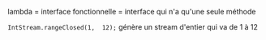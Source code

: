 lambda = interface fonctionnelle = interface qui n'a qu'une seule méthode

``IntStream.rangeClosed(1,  12);`` génère un stream d'entier qui va de 1 à 12
